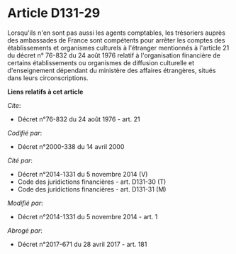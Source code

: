 # Article D131-29

Lorsqu'ils n'en sont pas aussi les agents comptables, les trésoriers auprès des ambassades de France sont compétents pour
arrêter les comptes des établissements et organismes culturels à l'étranger mentionnés à l'article 21 du décret n° 76-832 du
24 août 1976 relatif à l'organisation financière de certains établissements ou organismes de diffusion culturelle et
d'enseignement dépendant du ministère des affaires étrangères, situés dans leurs circonscriptions.

**Liens relatifs à cet article**

_Cite_:

  - Décret n°76-832 du 24 août 1976 - art. 21

_Codifié par_:

  - Décret n°2000-338 du 14 avril 2000

_Cité par_:

  - Décret n°2014-1331 du 5 novembre 2014 (V)
  - Code des juridictions financières - art. D131-30 (T)
  - Code des juridictions financières - art. D131-31 (M)

_Modifié par_:

  - Décret n°2014-1331 du 5 novembre 2014 - art. 1

_Abrogé par_:

  - Décret n°2017-671 du 28 avril 2017 - art. 181
